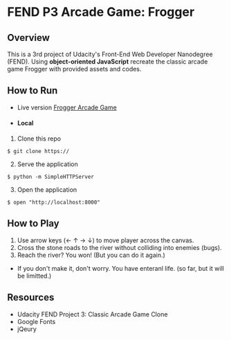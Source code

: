 FEND P3 Arcade Game: Frogger
===============================

## Overview
This is a 3rd project of Udacity's Front-End Web Developer Nanodegree (FEND). Using **object-oriented JavaScript** recreate the classic arcade game Frogger with provided assets and codes.

## How to Run
* Live version [Frogger Arcade Game](https://jiewonc.github.io/P3-Frogger-Arcade-Game/)

* #### Local
1. Clone this repo
```
$ git clone https://
```
2. Serve the application
```
$ python -m SimpleHTTPServer
```
3. Open the application
```
$ open "http://localhost:8000"
```


## How to Play
1. Use arrow keys (← ↑ → ↓) to move player across the canvas.
2. Cross the stone roads to the river without colliding into enemies (bugs).
3. Reach the river? You won! (But you can do it again.)
* If you don't make it, don't worry. You have enteranl life. (so far, but it will be limitted.)

## Resources
* Udacity FEND Project 3: Classic Arcade Game Clone
* Google Fonts
* jQeury
